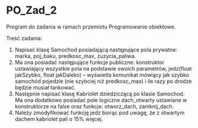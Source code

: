 # PO_Zad_2

Program do zadania w ramach przemiotu Programowanie obiektowe.

Treść zadania:

1. Napisać klasę Samochod posiadającą następujące pola prywatne:
    marka,
    poj_baku,
    predkosc_max,
    zuzycia_paliwa.
2. Ma ona posiadać następujące funkcje publiczne:
    konstruktor ustawiający wszystkie pola na podstawie swoich parametrów,
    jedz(float jakSzybko, float jakDaleko) – wyświetla komunikat mówiący jak
    szybko samochód pojedzie (nie szybciej niż predkosc_max) i ile razy po drodze
    będzie musiał tankować.
3. Następnie napisać klasę Kabriolet dziedziczącą po klasie Samochod. Ma ona
    dodatkowo posiadać pole logiczne dach_otwarty ustawiane w konstruktorze na
    false oraz funkcje:
    otworz_dach,
    zamknij_dach.
4. Należy zmodyfikować funkcję jedz biorąc pod uwagę, że z otwartym dachem
kabriolet pali o 15% więcej.
